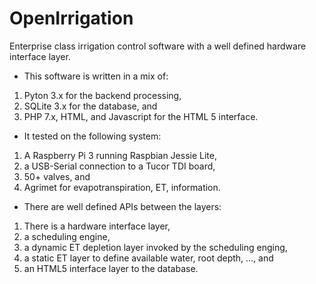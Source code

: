 # OpenIrrigation

Enterprise class irrigation control software with a well defined hardware interface layer.

  * This software is written in a mix of:
 1. Pyton 3.x for the backend processing, 
 2. SQLite 3.x for the database, and
 3. PHP 7.x, HTML, and Javascript for the HTML 5 interface.

  * It tested on the following system:
 1. A Raspberry Pi 3 running Raspbian Jessie Lite,
 2. a USB-Serial connection to a Tucor TDI board,
 3. 50+ valves, and
 4. Agrimet for evapotranspiration, ET, information.

  * There are well defined APIs between the layers:
 1. There is a hardware interface layer,
 2. a scheduling engine,
 3. a dynamic ET depletion layer invoked by the scheduling enging,
 4. a static ET layer to define available water, root depth, ..., and
 5. an HTML5 interface layer to the database.

